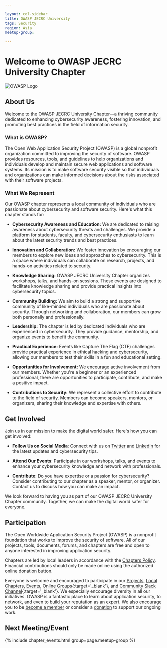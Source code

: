 ```yaml
---

layout: col-sidebar
title: OWASP JECRC University
tags: Security
region: Asia
meetup-group:

---
```

# Welcome to OWASP JECRC University Chapter

![OWASP Logo](owasp-logo.png)

## About Us

Welcome to the OWASP JECRC University Chapter—a thriving community dedicated to enhancing cybersecurity awareness, fostering innovation, and promoting best practices in the field of information security.

### What is OWASP?

The Open Web Application Security Project (OWASP) is a global nonprofit organization committed to improving the security of software. OWASP provides resources, tools, and guidelines to help organizations and individuals develop and maintain secure web applications and software systems. Its mission is to make software security visible so that individuals and organizations can make informed decisions about the risks associated with their software projects.

### What We Represent

Our OWASP chapter represents a local community of individuals who are passionate about cybersecurity and software security. Here's what this chapter stands for:

- **Cybersecurity Awareness and Education:** We are dedicated to raising awareness about cybersecurity threats and challenges. We provide a platform for students, faculty, and cybersecurity enthusiasts to learn about the latest security trends and best practices.

- **Innovation and Collaboration:** We foster innovation by encouraging our members to explore new ideas and approaches to cybersecurity. This is a space where individuals can collaborate on research, projects, and hands-on activities related to security.

- **Knowledge Sharing:** OWASP JECRC University Chapter organizes workshops, talks, and hands-on sessions. These events are designed to facilitate knowledge sharing and provide practical insights into cybersecurity topics.

- **Community Building:** We aim to build a strong and supportive community of like-minded individuals who are passionate about security. Through networking and collaboration, our members can grow both personally and professionally.

- **Leadership:** The chapter is led by dedicated individuals who are experienced in cybersecurity. They provide guidance, mentorship, and organize events to benefit the community.

- **Practical Experience:** Events like Capture The Flag (CTF) challenges provide practical experience in ethical hacking and cybersecurity, allowing our members to test their skills in a fun and educational setting.

- **Opportunities for Involvement:** We encourage active involvement from our members. Whether you're a beginner or an experienced professional, there are opportunities to participate, contribute, and make a positive impact.

- **Contributions to Security:** We represent a collective effort to contribute to the field of security. Members can become speakers, mentors, or organizers, sharing their knowledge and expertise with others.

## Get Involved

Join us in our mission to make the digital world safer. Here's how you can get involved:

- **Follow Us on Social Media**: Connect with us on [Twitter](link-to-twitter) and [LinkedIn](link-to-linkedin) for the latest updates and cybersecurity tips.

- **Attend Our Events**: Participate in our workshops, talks, and events to enhance your cybersecurity knowledge and network with professionals.

- **Contribute**: Do you have expertise or a passion for cybersecurity? Consider contributing to our chapter as a speaker, mentor, or organizer. Contact us to discuss how you can make an impact.

We look forward to having you as part of our OWASP JECRC University Chapter community. Together, we can make the digital world safer for everyone.

## Participation
The Open Worldwide Application Security Project (OWASP) is a nonprofit foundation that works to improve the security of software. All of our projects, tools, documents, forums, and chapters are free and open to anyone interested in improving application security. 

Chapters are led by local leaders in accordance with the [Chapters Policy](/www-policy/operational/chapters). Financial contributions should only be made online using the authorized online donation button. 

Everyone is welcome and encouraged to participate in our [Projects](/projects/), [Local Chapters](/chapters/), [Events](/events/), [Online Groups](https://groups.google.com/a/owasp.com/){:target='_blank'}, and [Community Slack Channel](https://owasp.slack.com/){:target='_blank'}. We especially encourage diversity in all our initiatives. OWASP is a fantastic place to learn about application security, to network, and even to build your reputation as an expert. We also encourage you to be [become a member](/membership/) or consider a [donation](/donate/) to support our ongoing work.

Next Meeting/Event
---------------------
{% include chapter_events.html group=page.meetup-group %}
